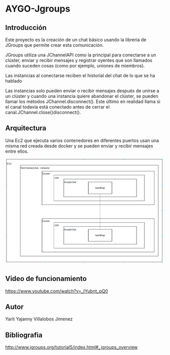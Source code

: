 # AYGO-Jgroups
## Introducción

Este proyecto es la creación de un chat básico usando la libreria de JGroups que permite crear esta comunicación.

JGroups utiliza una JChannelAPI como la principal para conectarse a un clúster, enviar y recibir mensajes y registrar oyentes que son llamados cuando suceden cosas (como por ejemplo, uniones de miembros).

Las instancias al conectarse reciben el historial del chat de lo que se ha hablado

Las instancias solo pueden enviar o recibir mensajes después de unirse a un clúster y cuando una instancia quiere abandonar el clúster, se pueden llamar los métodos JChannel.disconnect(). Este último en realidad llama si el canal todavía está conectado antes de cerrar el canal.JChannel.close()disconnect().

## Arquitectura

Una Ec2 que ejecuta varios contenedores en diferentes puertos usan una misma red creada desde docker y se pueden enviar y recibir mensajes entre ellos.

![](images/arqui.png)


## Video de funcionamiento

https://www.youtube.com/watch?v=_IYubnt_pQ0

## Autor
Yarit Yajanny Villalobos Jimenez

## Bibliografia

http://www.jgroups.org/tutorial5/index.html#_jgroups_overview

